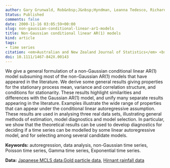 ```yaml
---
author: Gary Grunwald, Rob&nbsp;J&nbsp;Hyndman, Leanna Tedesco, Richard L Tweedie
Status: Published
comments: false
date: 2000-11-16 03:05:59+00:00
slug: non-gaussian-conditional-linear-ar1-models
title: Non-Gaussian conditional linear AR(1) models
kind: article
tags:
- time series
citation: <em>Australian and New Zealand Journal of Statistics</em> <b>42</b>(4), 479-495
doi: 10.1111/1467-842X.00143
---
```



We give a general formulation of a non-Gaussian conditional linear AR(1) model subsuming most of the non-Gaussian AR(1) models that have appeared in the literature. We derive some general results giving properties for the stationary process mean, variance and correlation structure, and conditions for stationarity. These results highlight similarities and differences with the Gaussian AR(1) model, and unify many separate results appearing in the literature. Examples illustrate the wide range of properties that can appear under the conditional linear autoregressive assumption. These results are used in analysing three real data sets, illustrating general methods of estimation, model diagnostics and model selection. In particular, we show that the theoretical results can be used to develop diagnostics for deciding if a time series can be modelled by some linear autoregressive model, and for selecting among several candidate models.

**Keywords:** autoregression, data analysis, non-Gaussian time series, Poisson time series, Gamma time series, Exponential time series.

**Data:** [Japanese MCLS data](http://robjhyndman.com/tsdldata/data/mcls82.dat),[Gold particle data](http://robjhyndman.com/tsdldata/data/goldparticle.dat), [Hirnant rainfall data](http://robjhyndman.com/tsdldata/data/hirnant.dat)

